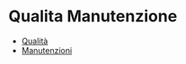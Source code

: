 # Qualita Manutenzione
- [Qualità](Documentazione%20SmeUP/NWS/News/000090/CQ/_sidebar.md)
- [Manutenzioni](Documentazione%20SmeUP/NWS/News/000090/MM/_sidebar.md)
